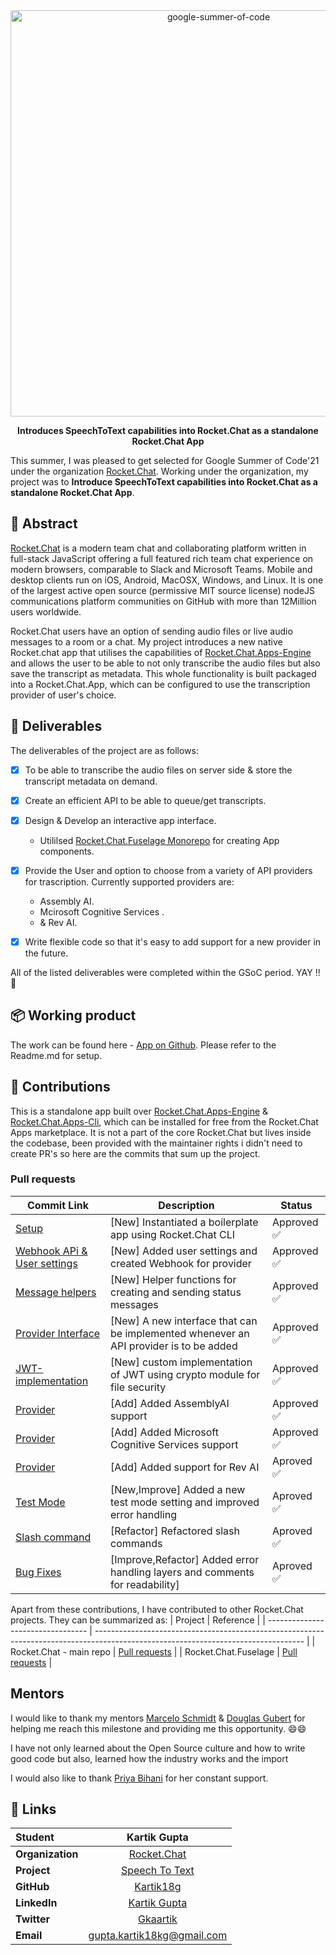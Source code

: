 <div  align="center">
	<a  href="https://summerofcode.withgoogle.com/projects/#4626086438109184"><img  src="https://rocket.chat/wp-content/uploads/2021/02/Frame.png.webp"  width="650"  alt="google-summer-of-code"></a>
	<br>
	<b>
		<p>
		Introduces SpeechToText capabilities into Rocket.Chat as a standalone Rocket.Chat App
		</p>
	</b>
</div>

This summer, I was pleased to get selected for Google Summer of Code'21 under the organization [Rocket.Chat](https://github.com/RocketChat). Working under the organization, my project was to **Introduce SpeechToText capabilities into Rocket.Chat as a standalone Rocket.Chat App**.


## 📙 Abstract

[Rocket.Chat](https://www.npmjs.com/package/react-native-elements) is a modern team chat and collaborating platform written in full-stack JavaScript offering a full featured rich team chat experience on modern browsers, comparable to Slack and Microsoft Teams. Mobile and desktop clients run on iOS, Android, MacOSX, Windows, and Linux. It is one of the largest active open source (permissive MIT source license) nodeJS communications platform communities on GitHub with more than 12Million users worldwide.


Rocket.Chat users have an option of sending audio files or live audio messages to a room or a chat. My project introduces a new native Rocket.chat app that utilises the capabilities of [Rocket.Chat.Apps-Engine](https://github.com/RocketChat/Rocket.Chat.Apps-engine) and allows the user to be able to not only transcribe the audio files but also save the transcript  as metadata. This whole functionality is built packaged into a Rocket.Chat.App, which can be configured to use the transcription provider of user's choice.

## 📝 Deliverables

The deliverables of the project are as follows:

- [x] To be able to transcribe the audio files on server side & store the transcript metadata on demand.
- [x] Create an efficient API to be able to queue/get transcripts.

- [x] Design & Develop an interactive app interface.
  - Utililsed [Rocket.Chat.Fuselage Monorepo](https://github.com/RocketChat/Rocket.Chat.Fuselage/tree/develop/packages/fuselage-ui-kit) for creating App components.
- [x] Provide the User and option to choose from a variety of API providers for trascription. Currently supported providers are:
  - Assembly AI.
  - Mcirosoft Cognitive Services .
  - & Rev AI.

- [x] Write flexible code so that it's easy to add support for a new provider in the future.

All of the listed deliverables were completed within the GSoC period. YAY !! 🎉

## 📦 Working product

The work can be found here - [App on Github](https://github.com/RocketChat/Apps.SpeechToText). Please refer to the Readme.md for setup.

## 🚀 Contributions
This is a standalone app built over [Rocket.Chat.Apps-Engine](https://github.com/RocketChat/Rocket.Chat.Apps-engine) & [Rocket.Chat.Apps-Cli](https://github.com/RocketChat/Rocket.Chat.Apps-cli), which can be installed for free from the Rocket.Chat Apps marketplace. It is not a part of the core Rocket.Chat but lives inside the codebase, been provided with the maintainer rights i didn't need to create PR's so here are the commits that sum up the project.

### Pull requests

| Commit Link                                                                                                                                                              | Description                                              | Status    |
| -------------------------------------------------------------------------------------------------------------------------------------------------------------------- | -------------------------------------------------------- | --------- |
| [Setup](https://github.com/RocketChat/Apps.SpeechToText/commit/ffbba97696a6f045496006524b679f58add03900)                                                                                    | [New] Instantiated a boilerplate app using Rocket.Chat CLI             | Approved ✅ |
| [Webhook APi & User settings](https://github.com/RocketChat/Apps.SpeechToText/commit/1d85ba0cca8b5dc3f396ad6881575766e82f8f93)                                                                                    | [New] Added user settings and created Webhook for provider             | Approved ✅ |
| [Message helpers](https://github.com/RocketChat/Apps.SpeechToText/commit/4935f9612772d9854559382f60f50bd633a2610c)                                                                                    | [New] Helper functions for creating and sending status messages  | Approved ✅ |
| [Provider Interface](https://github.com/RocketChat/Apps.SpeechToText/commit/63c312654434090820de1d72d87379562d28396e)                                                                                    | [New] A new interface that can be implemented whenever an API provider is to be added      | Approved ✅ |
| [JWT-implementation](https://github.com/RocketChat/Apps.SpeechToText/commit/c0e8c56ed1678ed6484a1b14a54a7206c30b1d35)                                                                                    | [New] custom implementation of JWT using crypto module for file security        | Approved ✅ |
| [Provider](https://github.com/RocketChat/Apps.SpeechToText/commit/14c918e5f17eb73a5b58a94c95d00f7a8e24d1fa)                                                                                    | [Add] Added AssemblyAI support             | Approved ✅ |
| [Provider](https://github.com/RocketChat/Apps.SpeechToText/commit/36e247285d75df02e4056cb05a052a032c762498)| [Add] Added Microsoft Cognitive Services support | Approved ✅ |
| [Provider](https://github.com/RocketChat/Apps.SpeechToText/commit/67ba4a05df2d5c0bd95e06649a20136d6e6c78db)                                                                                    | [Add] Added support for Rev AI           | Aproved ✅ |
|[Test Mode](https://github.com/RocketChat/Apps.SpeechToText/commit/b731d1257f73dff911102faddb650769391567cc)|[New,Improve] Added a new test mode setting and improved error handling  | Aproved ✅ ||
|[Slash command](https://github.com/RocketChat/Apps.SpeechToText/commit/9ddb9919e2281f678c0a50d34ba8a2118572dc6c)|[Refactor] Refactored slash commands|Aproved ✅ |
|[Bug Fixes](https://github.com/RocketChat/Apps.SpeechToText/commit/2b7ba71f64fb846b824c407f27bdd0615fb94e1d)|[Improve,Refactor] Added error handling layers and comments for readability]|Aproved ✅ ||



Apart from these contributions, I have contributed to other Rocket.Chat projects. They can be summarized as:
| Project                           | Reference                                                                                                                          |
| --------------------------------- | ---------------------------------------------------------------------------------------------------------------------------------- |
| Rocket.Chat - main repo | [Pull requests](https://github.com/RocketChat/Rocket.Chat/pulls?q=+is%3Apr+author%3AKartik18g+)                |
| Rocket.Chat.Fuselage         | [Pull requests](https://github.com/RocketChat/Rocket.Chat.Fuselage/pulls?q=+is%3Apr+author%3AKartik18g+) |


## Mentors

I would like to thank my mentors [Marcelo Schmidt](https://github.com/marceloschmidt) & [Douglas Gubert](https://github.com/d-gubert) for helping me reach this milestone and providing me this opportunity. 😄😄

I have not only learned about the Open Source culture and how to write good code but also, learned how the industry works and the import

I would also like to thank [Priya Bihani](https://github.com/PriyaBihani) for her constant support.

## 🔗 Links

<div  align="center">

| **Student**      |                                                    Kartik Gupta                                                     |
| :--------------- | :--------------------------------------------------------------------------------------------------------------------: |
| **Organization** |                           [Rocket.Chat](https://github.com/RocketChat)                           |
| **Project**      | [Speech To Text](https://github.com/RocketChat/Apps.SpeechToText) |
| **GitHub**       |                                       [Kartik18g](https://github.com/Kartik18g)                                        |
| **LinkedIn**     |                                [Kartik Gupta](https://www.linkedin.com/in/kartik-gupta-3275651b8/)                                |
| **Twitter**      |                                     [Gkaartik](https://twitter.com/Gkaartik)                                     |
| **Email**        |                    <a  href="mailto:gupta.kartik18kg@gmail.com">gupta.kartik18kg@gmail.com</a>                     |

</div>
